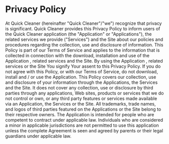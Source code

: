 # Privacy Policy
At Quick Cleaner (hereinafter "Quick Cleaner"/"we") recognize that privacy is significant. Quick Cleaner provides this Privacy Policy to inform users of the Quick Cleaner application (the "Application" or "Applications"), the related services we provide ("Services") and the Site about our policies and procedures regarding the collection, use and disclosure of information.
This Policy is part of our Terms of Service and applies to the information that is collected in connection with the download, installation and use of the Application , related services and the Site. By using the Application , related services or the Site You signify Your assent to this Privacy Policy. If you do not agree with this Policy, or with our Terms of Service, do not download, install and / or use the Application.
This Policy covers our collection, use and disclosure of your information through the Applications, the Services and the Site. It does not cover any collection, use or disclosure by third parties through any applications, Web sites, products or services that we do not control or own, or any third party features or services made available via an Application, the Services or the Site. All trademarks, trade names, and logos of third parties featured on the Applications or the Site belong to their respective owners.
The Application is intended for people who are competent to contract under applicable law. Individuals who are considered a minor in applicable jurisdictions are not permitted to use this application unless the complete Agreement is seen and agreed by parents or their legal guardians under applicable law.
